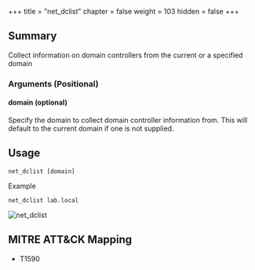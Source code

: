 +++
title = "net_dclist"
chapter = false
weight = 103
hidden = false
+++

## Summary
Collect information on domain controllers from the current or a specified domain

### Arguments (Positional)
#### domain (optional)
Specify the domain to collect domain controller information from. This will default to the current domain if one is not supplied.

## Usage
```
net_dclist [domain]
```
Example
```
net_dclist lab.local
```
![net_dclist](../images/net_dclist.png)


## MITRE ATT&CK Mapping

- T1590